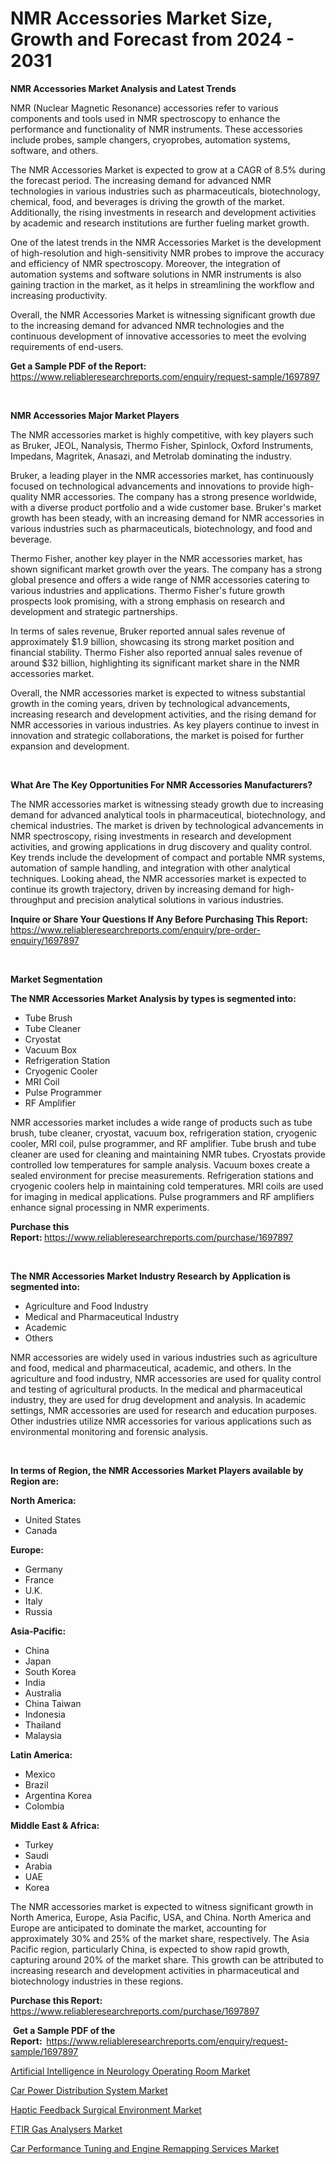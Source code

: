 <p><h1>NMR Accessories Market Size, Growth and Forecast from 2024 - 2031</h1></p><p><strong>NMR Accessories Market Analysis and Latest Trends</strong></p>
<p><p>NMR (Nuclear Magnetic Resonance) accessories refer to various components and tools used in NMR spectroscopy to enhance the performance and functionality of NMR instruments. These accessories include probes, sample changers, cryoprobes, automation systems, software, and others.</p><p>The NMR Accessories Market is expected to grow at a CAGR of 8.5% during the forecast period. The increasing demand for advanced NMR technologies in various industries such as pharmaceuticals, biotechnology, chemical, food, and beverages is driving the growth of the market. Additionally, the rising investments in research and development activities by academic and research institutions are further fueling market growth.</p><p>One of the latest trends in the NMR Accessories Market is the development of high-resolution and high-sensitivity NMR probes to improve the accuracy and efficiency of NMR spectroscopy. Moreover, the integration of automation systems and software solutions in NMR instruments is also gaining traction in the market, as it helps in streamlining the workflow and increasing productivity.</p><p>Overall, the NMR Accessories Market is witnessing significant growth due to the increasing demand for advanced NMR technologies and the continuous development of innovative accessories to meet the evolving requirements of end-users.</p></p>
<p><strong>Get a Sample PDF of the Report:&nbsp;</strong> <a href="https://www.reliableresearchreports.com/enquiry/request-sample/1697897">https://www.reliableresearchreports.com/enquiry/request-sample/1697897</a></p>
<p>&nbsp;</p>
<p><strong>NMR Accessories Major Market Players</strong></p>
<p><p>The NMR accessories market is highly competitive, with key players such as Bruker, JEOL, Nanalysis, Thermo Fisher, Spinlock, Oxford Instruments, Impedans, Magritek, Anasazi, and Metrolab dominating the industry.</p><p>Bruker, a leading player in the NMR accessories market, has continuously focused on technological advancements and innovations to provide high-quality NMR accessories. The company has a strong presence worldwide, with a diverse product portfolio and a wide customer base. Bruker's market growth has been steady, with an increasing demand for NMR accessories in various industries such as pharmaceuticals, biotechnology, and food and beverage.</p><p>Thermo Fisher, another key player in the NMR accessories market, has shown significant market growth over the years. The company has a strong global presence and offers a wide range of NMR accessories catering to various industries and applications. Thermo Fisher's future growth prospects look promising, with a strong emphasis on research and development and strategic partnerships.</p><p>In terms of sales revenue, Bruker reported annual sales revenue of approximately $1.9 billion, showcasing its strong market position and financial stability. Thermo Fisher also reported annual sales revenue of around $32 billion, highlighting its significant market share in the NMR accessories market.</p><p>Overall, the NMR accessories market is expected to witness substantial growth in the coming years, driven by technological advancements, increasing research and development activities, and the rising demand for NMR accessories in various industries. As key players continue to invest in innovation and strategic collaborations, the market is poised for further expansion and development.</p></p>
<p>&nbsp;</p>
<p><strong>What Are The Key Opportunities For NMR Accessories Manufacturers?</strong></p>
<p><p>The NMR accessories market is witnessing steady growth due to increasing demand for advanced analytical tools in pharmaceutical, biotechnology, and chemical industries. The market is driven by technological advancements in NMR spectroscopy, rising investments in research and development activities, and growing applications in drug discovery and quality control. Key trends include the development of compact and portable NMR systems, automation of sample handling, and integration with other analytical techniques. Looking ahead, the NMR accessories market is expected to continue its growth trajectory, driven by increasing demand for high-throughput and precision analytical solutions in various industries.</p></p>
<p><strong>Inquire or Share Your Questions If Any Before Purchasing This Report:</strong> <a href="https://www.reliableresearchreports.com/enquiry/pre-order-enquiry/1697897">https://www.reliableresearchreports.com/enquiry/pre-order-enquiry/1697897</a></p>
<p>&nbsp;</p>
<p><strong>Market Segmentation</strong></p>
<p><strong>The NMR Accessories Market Analysis by types is segmented into:</strong></p>
<p><ul><li>Tube Brush</li><li>Tube Cleaner</li><li>Cryostat</li><li>Vacuum Box</li><li>Refrigeration Station</li><li>Cryogenic Cooler</li><li>MRI Coil</li><li>Pulse Programmer</li><li>RF Amplifier</li></ul></p>
<p><p>NMR accessories market includes a wide range of products such as tube brush, tube cleaner, cryostat, vacuum box, refrigeration station, cryogenic cooler, MRI coil, pulse programmer, and RF amplifier. Tube brush and tube cleaner are used for cleaning and maintaining NMR tubes. Cryostats provide controlled low temperatures for sample analysis. Vacuum boxes create a sealed environment for precise measurements. Refrigeration stations and cryogenic coolers help in maintaining cold temperatures. MRI coils are used for imaging in medical applications. Pulse programmers and RF amplifiers enhance signal processing in NMR experiments.</p></p>
<p><strong>Purchase this Report:&nbsp;</strong><a href="https://www.reliableresearchreports.com/purchase/1697897">https://www.reliableresearchreports.com/purchase/1697897</a></p>
<p>&nbsp;</p>
<p><strong>The NMR Accessories Market Industry Research by Application is segmented into:</strong></p>
<p><ul><li>Agriculture and Food Industry</li><li>Medical and Pharmaceutical Industry</li><li>Academic</li><li>Others</li></ul></p>
<p><p>NMR accessories are widely used in various industries such as agriculture and food, medical and pharmaceutical, academic, and others. In the agriculture and food industry, NMR accessories are used for quality control and testing of agricultural products. In the medical and pharmaceutical industry, they are used for drug development and analysis. In academic settings, NMR accessories are used for research and education purposes. Other industries utilize NMR accessories for various applications such as environmental monitoring and forensic analysis.</p></p>
<p>&nbsp;</p>
<p><strong>In terms of Region, the NMR Accessories Market Players available by Region are:</strong></p>
<p>
    <p> <strong> North America: </strong>
        <ul>
            <li>United States</li>
            <li>Canada</li>
        </ul>
        </p> 
    <p> <strong> Europe: </strong>
        <ul>
            <li>Germany</li>
            <li>France</li>
            <li>U.K.</li>
            <li>Italy</li>
            <li>Russia</li>
        </ul>
        </p> 
    <p> <strong> Asia-Pacific: </strong>
        <ul>
            <li>China</li>
            <li>Japan</li>
            <li>South Korea</li>
            <li>India</li>
            <li>Australia</li>
            <li>China Taiwan</li>
            <li>Indonesia</li>
            <li>Thailand</li>
            <li>Malaysia</li>
        </ul>
        </p> 
    <p> <strong> Latin America: </strong>
        <ul>
            <li>Mexico</li>
            <li>Brazil</li>
            <li>Argentina Korea</li>
            <li>Colombia</li>
        </ul>
        </p> 
    <p> <strong> Middle East & Africa: </strong>
        <ul>
            <li>Turkey</li>
            <li>Saudi</li>
            <li>Arabia</li>
            <li>UAE</li>
            <li>Korea</li>
        </ul>
    </p>
    </p>
<p><p>The NMR accessories market is expected to witness significant growth in North America, Europe, Asia Pacific, USA, and China. North America and Europe are anticipated to dominate the market, accounting for approximately 30% and 25% of the market share, respectively. The Asia Pacific region, particularly China, is expected to show rapid growth, capturing around 20% of the market share. This growth can be attributed to increasing research and development activities in pharmaceutical and biotechnology industries in these regions.</p></p>
<p><strong>Purchase this Report: </strong><a href="https://www.reliableresearchreports.com/purchase/1697897">https://www.reliableresearchreports.com/purchase/1697897</a></p>
<p>&nbsp;<strong>Get a Sample PDF of the Report:&nbsp;&nbsp;</strong><a href="https://www.reliableresearchreports.com/enquiry/request-sample/1697897">https://www.reliableresearchreports.com/enquiry/request-sample/1697897</a></p>
<p><strong></strong></p>
<p><p><a href="https://medium.com/@kartik.reportprime/artificial-intelligence-in-neurology-operating-room-market-competitive-analysis-market-trends-and-ea7baad1cdb9">Artificial Intelligence in Neurology Operating Room Market</a></p><p><a href="https://medium.com/@staceyhilll87/car-power-distribution-system-market-size-reveals-the-best-marketing-channels-in-global-industry-a95575528c13">Car Power Distribution System Market</a></p><p><a href="https://medium.com/@kartik.reportprime/haptic-feedback-surgical-environment-market-share-evolution-and-market-growth-trends-2024-2031-3b8e03297665">Haptic Feedback Surgical Environment Market</a></p><p><a href="https://github.com/juniordelafrance/Market-Research-Report-List-2/blob/main/ftir-gas-analysers-market.md">FTIR Gas Analysers Market</a></p><p><a href="https://medium.com/@staceyhilll87/car-performance-tuning-and-engine-remapping-services-market-analysis-and-sze-forecasted-for-period-c7ed958b3495">Car Performance Tuning and Engine Remapping Services Market</a></p></p>